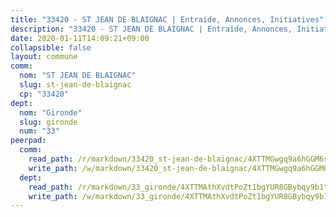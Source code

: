 ```yaml
---
title: "33420 - ST JEAN DE BLAIGNAC | Entraide, Annonces, Initiatives"
description: "33420 - ST JEAN DE BLAIGNAC | Entraide, Annonces, Initiatives"
date: 2020-01-11T14:09:21+09:00
collapsible: false
layout: commune
comm:
  nom: "ST JEAN DE BLAIGNAC"
  slug: st-jean-de-blaignac
  cp: "33420"
dept:
  nom: "Gironde"
  slug: gironde
  num: "33"
peerpad:
  comm:
    read_path: /r/markdown/33420_st-jean-de-blaignac/4XTTMGwgq9a6hGGM6spzmkRiiV7EnsY3jZeTusAcF7foxABfa
    write_path: /w/markdown/33420_st-jean-de-blaignac/4XTTMGwgq9a6hGGM6spzmkRiiV7EnsY3jZeTusAcF7foxABfa-K3TgUzYpTNupvXj5WymREv9wwnoRKDx4aiLEGacbgugxTJ8AC6p5KSfYZW13nXfk4FAm8vuePbGh85kroiVWK67T4fYneH98BoW6oBHvNAg41QVNYsiiUQ41brnUCB9MRmsYD7s2
  dept:
    read_path: /r/markdown/33_gironde/4XTTMAthXvdtPoZt1bgYUR8GBybqy9b1tLUaaKDw5iKj57LRt
    write_path: /w/markdown/33_gironde/4XTTMAthXvdtPoZt1bgYUR8GBybqy9b1tLUaaKDw5iKj57LRt-K3TgU8ogmN5s8hbKrZhkV9P1KQiFepNWXjoYRvdMTW1jt7eRXTmrjG677tN9mcUTsALjzYGgb8mvcrYPJn2Jd8cTiBmF9aZcbgdcQL1kzCPJnSf6X8tpEcGPdTr5qT6cQqEpt6oQ
---
```


